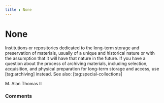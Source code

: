 ```yaml
---
title : None
---
```

None
=====================
Institutions or repositories dedicated to the long-term storage and
preservation of materials, usually of a unique and historical nature or
with the assumption that it will have that nature in the future. If you
have a question about the process of archiving materials, including
selection, acquisition, and physical preparation for long-term storage
and access, use [tag:archiving] instead. See also:
[tag:special-collections]

M. Alan Thomas II

### Comments ###


